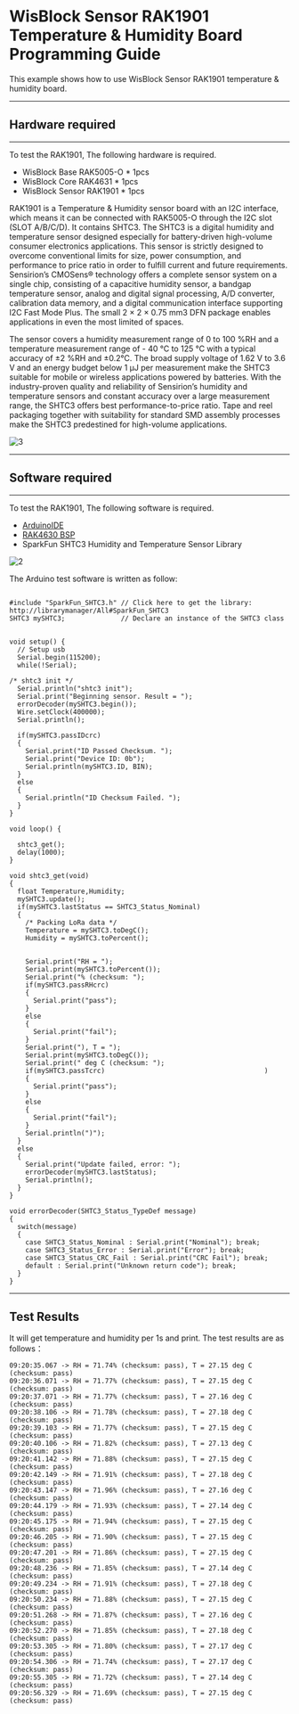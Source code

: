 # WisBlock Sensor RAK1901 Temperature & Humidity Board Programming Guide

This example shows how to use WisBlock Sensor RAK1901 temperature & humidity board.

----
## Hardware required
----
To test the RAK1901, The following hardware is required.

- WisBlock Base RAK5005-O  *  1pcs
- WisBlock Core RAK4631  *  1pcs
- WisBlock Sensor RAK1901      *  1pcs

RAK1901 is a Temperature & Humidity sensor board with an I2C interface, which means it can be connected with RAK5005-O through the I2C slot (SLOT A/B/C/D). It contains SHTC3. The SHTC3 is a digital humidity and temperature sensor designed especially for battery-driven high-volume consumer electronics applications. This sensor is strictly designed to overcome conventional limits for size, power consumption, and performance to price ratio in order to fulfill current and future requirements. Sensirion’s CMOSens® technology offers a complete sensor system on a single chip, consisting of a capacitive humidity sensor, a bandgap temperature sensor, analog and digital signal processing, A/D converter, calibration data memory, and a digital communication interface supporting I2C Fast Mode Plus. The small 2 × 2 × 0.75 mm3 DFN package enables applications in even the most limited of spaces.

The sensor covers a humidity measurement range of 0 to 100 %RH and a temperature measurement range of - 40 °C to 125 °C with a typical accuracy of ±2 %RH and ±0.2°C. The broad supply voltage of 1.62 V to 3.6 V and an energy budget below 1 µJ per measurement make the SHTC3 suitable for mobile or wireless applications powered by batteries. With the industry-proven quality and reliability of Sensirion’s humidity and temperature sensors and constant accuracy over a large measurement range, the SHTC3 offers best performance-to-price ratio. Tape and reel packaging together with suitability for standard SMD assembly processes make the SHTC3 predestined for high-volume applications.

![3](res/3.png)

----
## Software required
----
To test the RAK1901, The following software is required.

- [ArduinoIDE](https://www.arduino.cc/en/Main/Software)
- [RAK4630 BSP](/BSP/)
- SparkFun SHTC3 Humidity and Temperature Sensor Library


![2](res/2.png)

The Arduino test software is written as follow:

```

#include "SparkFun_SHTC3.h" // Click here to get the library: http://librarymanager/All#SparkFun_SHTC3
SHTC3 mySHTC3;              // Declare an instance of the SHTC3 class


void setup() {
  // Setup usb 
  Serial.begin(115200);
  while(!Serial);

/* shtc3 init */
  Serial.println("shtc3 init");
  Serial.print("Beginning sensor. Result = ");           
  errorDecoder(mySHTC3.begin());                              
  Wire.setClock(400000);                                      
  Serial.println();

  if(mySHTC3.passIDcrc)                                       
  {                                                          
    Serial.print("ID Passed Checksum. ");
    Serial.print("Device ID: 0b"); 
    Serial.println(mySHTC3.ID, BIN);                       
  }
  else
  {
    Serial.println("ID Checksum Failed. ");
  }
}

void loop() {

  shtc3_get();
  delay(1000);
}

void shtc3_get(void)
{
  float Temperature,Humidity;
  mySHTC3.update();
  if(mySHTC3.lastStatus == SHTC3_Status_Nominal)              
  {
    /* Packing LoRa data */
    Temperature = mySHTC3.toDegC();
    Humidity = mySHTC3.toPercent();


    Serial.print("RH = "); 
    Serial.print(mySHTC3.toPercent());                   
    Serial.print("% (checksum: "); 
    if(mySHTC3.passRHcrc)                                     
    {
      Serial.print("pass");
    }
    else
    {
      Serial.print("fail");
    }
    Serial.print("), T = "); 
    Serial.print(mySHTC3.toDegC());                        
    Serial.print(" deg C (checksum: "); 
    if(mySHTC3.passTcrc)                                        )
    {
      Serial.print("pass");
    }
    else
    {
      Serial.print("fail");
    }
    Serial.println(")");
  }
  else
  {
    Serial.print("Update failed, error: "); 
    errorDecoder(mySHTC3.lastStatus);
    Serial.println();
  }
}

void errorDecoder(SHTC3_Status_TypeDef message)                            
{
  switch(message)
  {
    case SHTC3_Status_Nominal : Serial.print("Nominal"); break;
    case SHTC3_Status_Error : Serial.print("Error"); break;
    case SHTC3_Status_CRC_Fail : Serial.print("CRC Fail"); break;
    default : Serial.print("Unknown return code"); break;
  }
}
```



----
## Test Results
It will get temperature and humidity per 1s and print. The test results are as follows：

```
09:20:35.067 -> RH = 71.74% (checksum: pass), T = 27.15 deg C (checksum: pass)
09:20:36.071 -> RH = 71.77% (checksum: pass), T = 27.15 deg C (checksum: pass)
09:20:37.071 -> RH = 71.77% (checksum: pass), T = 27.16 deg C (checksum: pass)
09:20:38.106 -> RH = 71.78% (checksum: pass), T = 27.18 deg C (checksum: pass)
09:20:39.103 -> RH = 71.77% (checksum: pass), T = 27.15 deg C (checksum: pass)
09:20:40.106 -> RH = 71.82% (checksum: pass), T = 27.13 deg C (checksum: pass)
09:20:41.142 -> RH = 71.88% (checksum: pass), T = 27.15 deg C (checksum: pass)
09:20:42.149 -> RH = 71.91% (checksum: pass), T = 27.18 deg C (checksum: pass)
09:20:43.147 -> RH = 71.96% (checksum: pass), T = 27.16 deg C (checksum: pass)
09:20:44.179 -> RH = 71.93% (checksum: pass), T = 27.14 deg C (checksum: pass)
09:20:45.175 -> RH = 71.94% (checksum: pass), T = 27.15 deg C (checksum: pass)
09:20:46.205 -> RH = 71.90% (checksum: pass), T = 27.15 deg C (checksum: pass)
09:20:47.201 -> RH = 71.86% (checksum: pass), T = 27.15 deg C (checksum: pass)
09:20:48.236 -> RH = 71.85% (checksum: pass), T = 27.14 deg C (checksum: pass)
09:20:49.234 -> RH = 71.91% (checksum: pass), T = 27.18 deg C (checksum: pass)
09:20:50.234 -> RH = 71.88% (checksum: pass), T = 27.15 deg C (checksum: pass)
09:20:51.268 -> RH = 71.87% (checksum: pass), T = 27.16 deg C (checksum: pass)
09:20:52.270 -> RH = 71.85% (checksum: pass), T = 27.18 deg C (checksum: pass)
09:20:53.305 -> RH = 71.80% (checksum: pass), T = 27.17 deg C (checksum: pass)
09:20:54.306 -> RH = 71.74% (checksum: pass), T = 27.17 deg C (checksum: pass)
09:20:55.305 -> RH = 71.72% (checksum: pass), T = 27.14 deg C (checksum: pass)
09:20:56.329 -> RH = 71.69% (checksum: pass), T = 27.15 deg C (checksum: pass)


```

